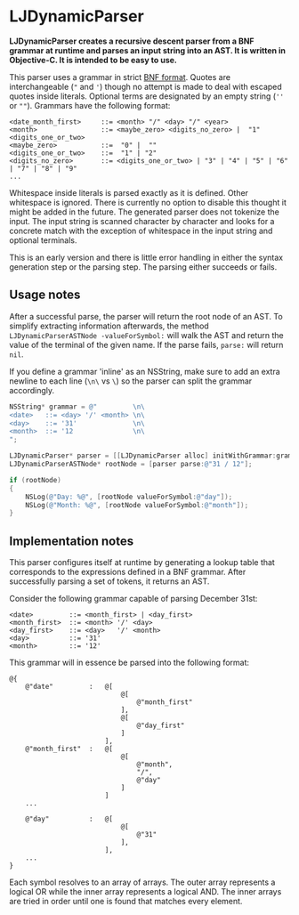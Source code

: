 # LJDynamicParser

**LJDynamicParser creates a recursive descent parser from a BNF grammar at runtime and parses an input string into an AST. It is written in Objective-C. It is intended to be easy to use.**

This parser uses a grammar in strict [BNF format](http://en.wikipedia.org/wiki/Backus%E2%80%93Naur_Form). Quotes are interchangeable (`"` and `'`) though no attempt is made to deal with escaped quotes inside literals. Optional terms are designated by an empty string (`''` or `""`). Grammars have the following format:

```
<date_month_first>     ::= <month> "/" <day> "/" <year>
<month>                ::= <maybe_zero> <digits_no_zero> |  "1" <digits_one_or_two>
<maybe_zero>           ::=  "0" |  ""
<digits_one_or_two>    ::=  "1" | "2"
<digits_no_zero>       ::= <digits_one_or_two> | "3" | "4" | "5" | "6" | "7" | "8" | "9"
...
```

Whitespace inside literals is parsed exactly as it is defined. Other whitespace is ignored. There is currently no option to disable this thought it might be added in the future. The generated parser does not tokenize the input. The input string is scanned character by character and looks for a concrete match with the exception of whitespace in the input string and optional terminals.

This is an early version and there is little error handling in either the syntax generation step or the parsing step. The parsing either succeeds or fails.

## Usage notes

After a successful parse, the parser will return the root node of an AST. To simplify extracting information afterwards, the method `LJDynamicParserASTNode -valueForSymbol:` will walk the AST and return the value of the terminal of the given name. If the parse fails, `parse:` will return `nil`.

If you define a grammar 'inline' as an NSString, make sure to add an extra newline to each line (`\n\` vs `\`) so the parser can split the grammar accordingly.

```objective-c
NSString* grammar = @"         \n\
<date>   ::= <day> '/' <month> \n\
<day>    ::= '31'              \n\
<month>  ::= '12               \n\
";

LJDynamicParser* parser = [[LJDynamicParser alloc] initWithGrammar:grammar];
LJDynamicParserASTNode* rootNode = [parser parse:@"31 / 12"];

if (rootNode)
{
    NSLog(@"Day: %@", [rootNode valueForSymbol:@"day"]);
    NSLog(@"Month: %@", [rootNode valueForSymbol:@"month"]);
}
```

## Implementation notes

This parser configures itself at runtime by generating a lookup table that corresponds to the expressions defined in a BNF grammar. After successfully parsing a set of tokens, it returns an AST.

Consider the following grammar capable of parsing December 31st:

```
<date>         ::= <month_first> | <day_first>
<month_first>  ::= <month> '/' <day>
<day_first>    ::= <day>   '/' <month>
<day>          ::= '31'
<month>        ::= '12'
```

This grammar will in essence be parsed into the following format:

```
@{
    @"date"         :   @[
                            @[ 
                                @"month_first" 
                            ],
                            @[ 
                                @"day_first" 
                            ]
                        ],
    @"month_first"  :   @[
                            @[ 
                                @"month", 
                                "/", 
                                @"day" 
                            ]
                        ]
    ...

    @"day"          :   @[
                            @[
                                @"31"
                            ],
                        ],
    ...
}
```

Each symbol resolves to an array of arrays. The outer array represents a logical OR while the inner array represents a logical AND. The inner arrays are tried in order until one is found that matches every element.
